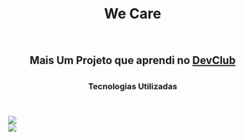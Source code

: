 <h1 align="Center"> We Care</h1>
<br>
<h2 align="Center">Mais Um Projeto que aprendi no <a href="https://rodolfomori.com.br.devclub">DevClub</a><h2/>
<h3 align="Center">Tecnologias Utilizadas</h2>
  <br>
  <br>
 <img src="https://img.shields.io/badge/HTML5-E34F26?style=for-the-badge&logo=html5&logoColor=white"/>
 <br>
<img src="https://img.shields.io/badge/CSS-239120?&style=for-the-badge&logo=css3&logoColor=white"/>
